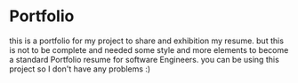 # Portfolio
this is a portfolio for my project to share and exhibition my resume. but this is not to be complete and needed some style and more elements to become a standard Portfolio resume for software Engineers.
you can be using this project so I don't have any problems :)
